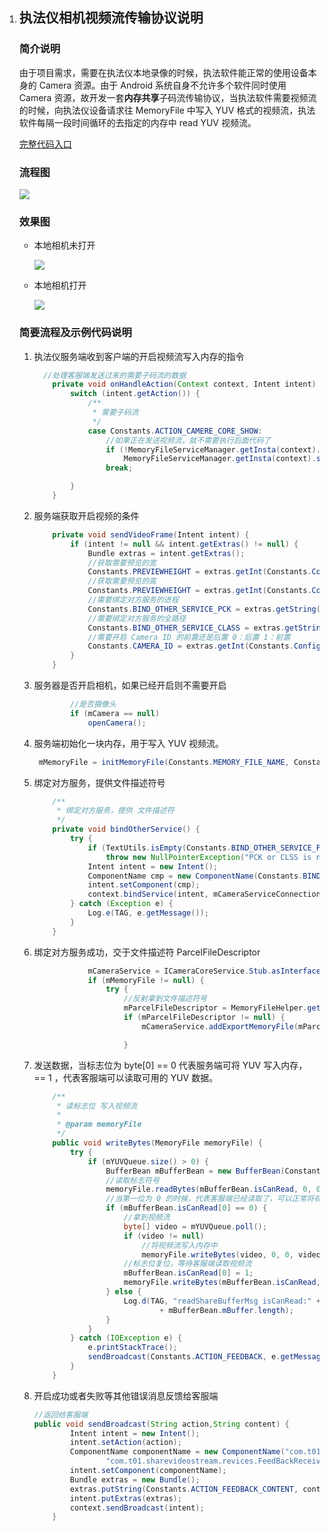1. ## 执法仪相机视频流传输协议说明

   ### 简介说明

   由于项目需求，需要在执法仪本地录像的时候，执法软件能正常的使用设备本身的 Camera 资源。由于 Android 系统自身不允许多个软件同时使用 Camera 资源，故开发一套**内存共享**子码流传输协议，当执法软件需要视频流的时候，向执法仪设备请求往 MemoryFile 中写入 YUV 格式的视频流，执法软件每隔一段时间循环的去指定的内存中 read YUV 视频流。

   [完整代码入口](<https://github.com/yangkun19921001/MemoryFileWriteBytesYUV>)

   ### 流程图

   ![](<https://ws3.sinaimg.cn/large/005BYqpgly1g3lxm55o0jj30qo0u1gnr.jpg?referrer=https://cdn.sinaimg.cn.52ecy.cn>)

   ### 效果图

   - 本地相机未打开

     ![](<https://ws3.sinaimg.cn/large/005BYqpgly1g3m6zw5za0g30b60mwhdx.jpg?referrer=https://cdn.sinaimg.cn.52ecy.cn>)

   - 本地相机打开

     ![](<https://ws3.sinaimg.cn/large/005BYqpgly1g3m75vcjohg30b60mw1l5.jpg?referrer=https://cdn.sinaimg.cn.52ecy.cn>)

   ### 简要流程及示例代码说明

   1. 执法仪服务端收到客户端的开启视频流写入内存的指令

      ```java /**
      	//处理客服端发送过来的需要子码流的数据
          private void onHandleAction(Context context, Intent intent) {
              switch (intent.getAction()) {
                  /**
                   * 需要子码流
                   */
                  case Constants.ACTION_CAMERE_CORE_SHOW:
                      //如果正在发送视频流，就不需要执行后面代码了
                      if (!MemoryFileServiceManager.getInsta(context).isSendVideoFrame())
                          MemoryFileServiceManager.getInsta(context).setSendVideoFrame(true, intent);
                      break;
      
              }
          }
      ```

      

   2. 服务端获取开启视频的条件

      ```java
          private void sendVideoFrame(Intent intent) {
              if (intent != null && intent.getExtras() != null) {
                  Bundle extras = intent.getExtras();
                  //获取需要预览的宽
                  Constants.PREVIEWHEIGHT = extras.getInt(Constants.Config.PREVIEW_WIDTH, 1280);
                  //获取需要预览的高
                  Constants.PREVIEWHEIGHT = extras.getInt(Constants.Config.PREVIEW_HEIGHT, 720);
                  //需要绑定对方服务的进程
                  Constants.BIND_OTHER_SERVICE_PCK = extras.getString(Constants.Config.BIND_OTHER_SERVICE_PCK, "");
                  //需要绑定对方服务的全路径
                  Constants.BIND_OTHER_SERVICE_CLASS = extras.getString(Constants.Config.BIND_OTHER_SERVICE_CLASS, "");
                  //需要开启 Camera ID 的前置还是后置 0：后置 1：前置
                  Constants.CAMERA_ID = extras.getInt(Constants.Config.CAMERA_ID, 0);
              }
          }
      ```

   3. 服务器是否开启相机，如果已经开启则不需要开启

      ```java
              //是否摄像头
              if (mCamera == null)
                  openCamera();
      ```

   4. 服务端初始化一块内存，用于写入 YUV 视频流。

      ```java
       mMemoryFile = initMemoryFile(Constants.MEMORY_FILE_NAME, Constants.MEMORY_SIZE);
      ```

   5. 绑定对方服务，提供文件描述符号

      ```java
          /**
           * 绑定对方服务，提供 文件描述符
           */
          private void bindOtherService() {
              try {
                  if (TextUtils.isEmpty(Constants.BIND_OTHER_SERVICE_PCK) || TextUtils.isEmpty(Constants.BIND_OTHER_SERVICE_CLASS))
                      throw new NullPointerException("PCK or CLSS is null ?");
                  Intent intent = new Intent();
                  ComponentName cmp = new ComponentName(Constants.BIND_OTHER_SERVICE_PCK, Constants.BIND_OTHER_SERVICE_CLASS);
                  intent.setComponent(cmp);
                  context.bindService(intent, mCameraServiceConnection, Context.BIND_AUTO_CREATE);
              } catch (Exception e) {
                  Log.e(TAG, e.getMessage());
              }
          }
      ```

   6. 绑定对方服务成功，交于文件描述符 ParcelFileDescriptor

      ```java
                  mCameraService = ICameraCoreService.Stub.asInterface(binder);
                  if (mMemoryFile != null) {
                      try {
                          //反射拿到文件描述符号
                          mParcelFileDescriptor = MemoryFileHelper.getParcelFileDescriptor(mMemoryFile);
                          if (mParcelFileDescriptor != null) {
                              mCameraService.addExportMemoryFile(mParcelFileDescriptor, Constants.PREVIEWWIDTH, Constants.PREVIEWHEIGHT, Constants.MEMORY_SIZE);
      
                          }
      ```

   7. 发送数据，当标志位为 byte[0] == 0 代表服务端可将 YUV 写入内存， == 1 ，代表客服端可以读取可用的 YUV 数据。

      ```java
          /**
           * 读标志位 写入视频流
           *
           * @param memoryFile
           */
          public void writeBytes(MemoryFile memoryFile) {
              try {
                  if (mYUVQueue.size() > 0) {
                      BufferBean mBufferBean = new BufferBean(Constants.BUFFER_SIZE);
                      //读取标志符号
                      memoryFile.readBytes(mBufferBean.isCanRead, 0, 0, 1);
                      //当第一位为 0 的时候，代表客服端已经读取了，可以正常将视频流写入内存中
                      if (mBufferBean.isCanRead[0] == 0) {
                          //拿到视频流
                          byte[] video = mYUVQueue.poll();
                          if (video != null)
                              //将视频流写入内存中
                              memoryFile.writeBytes(video, 0, 0, video.length);
                          //标志位复位，等待客服端读取视频流
                          mBufferBean.isCanRead[0] = 1;
                          memoryFile.writeBytes(mBufferBean.isCanRead, 0, 0, 1);
                      } else {
                          Log.d(TAG, "readShareBufferMsg isCanRead:" + mBufferBean.isCanRead[0] + ";length:"
                                  + mBufferBean.mBuffer.length);
                      }
                  }
              } catch (IOException e) {
                  e.printStackTrace();
                  sendBroadcast(Constants.ACTION_FEEDBACK, e.getMessage());
              }
          }
      ```

   8. 开启成功或者失败等其他错误消息反馈给客服端

      ```java
      //返回给客服端   
      public void sendBroadcast(String action,String content) {
              Intent intent = new Intent();
              intent.setAction(action);
              ComponentName componentName = new ComponentName("com.t01.sharevideostream",
                      "com.t01.sharevideostream.revices.FeedBackReceiver");
              intent.setComponent(componentName);
              Bundle extras = new Bundle();
              extras.putString(Constants.ACTION_FEEDBACK_CONTENT, content);
              intent.putExtras(extras);
              context.sendBroadcast(intent);
          }
      ```

      